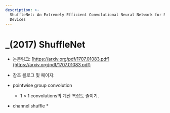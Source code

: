 ```yaml
---
description: >-
  ShuffleNet: An Extremely Efficient Convolutional Neural Network for Mobile
  Devices
---
```


# \_\(2017\) ShuffleNet

* 논문링크: [https://arxiv.org/pdf/1707.01083.pdf](https://arxiv.org/pdf/1707.01083.pdf)
* 참조 블로그 및 페이지:



* pointwise group convolution
  * 1 × 1 convolutions의 계산 복잡도 줄이기.
* channel shuffle
  * 



